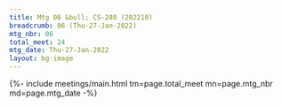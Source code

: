 ```yaml
---
title: Mtg 06 &bull; CS-280 (202210)
breadcrumb: 06 (Thu-27-Jan-2022)
mtg_nbr: 06
total_meet: 24
mtg_date: Thu-27-Jan-2022
layout: bg-image
---
```


{%- include meetings/main.html
    tm=page.total_meet
    mn=page.mtg_nbr
    md=page.mtg_date
-%}

